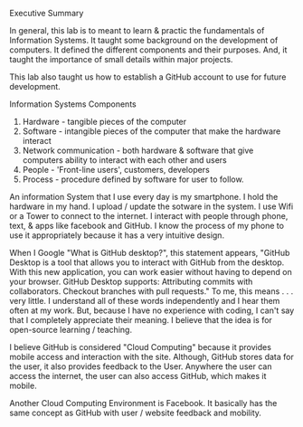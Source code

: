 Executive Summary 

In general, this lab is to meant to learn & practic the fundamentals of Information Systems.  It taught some background on the development of computers. It defined the different components and their purposes. And, it taught the importance of small details within major projects. 

This lab also taught us how to establish a GitHub account to use for future development. 

Information Systems Components
1. Hardware - tangible pieces of the computer
2. Software - intangible pieces of the computer that make the hardware interact
3. Network communication - both hardware & software that give computers ability to interact with each other and users
4. People - 'Front-line users', customers, developers
5. Process - procedure defined by software for user to follow. 

An information System that I use every day is my smartphone.  I hold the hardware in my hand.  I upload / update the sotware in the system.  I use Wifi or a Tower to connect to the internet.  I interact with people through phone, text, & apps like facebook and GitHub. I know the process of my phone to use it appropriately because it has a very intuitive design.
 
When I Google "What is GitHub desktop?", this statement appears, "GitHub Desktop is a tool that allows you to interact with GitHub from the desktop. With this new application, you can work easier without having to depend on your browser. GitHub Desktop supports: Attributing commits with collaborators. Checkout branches with pull requests."  To me, this means . . . very little.  I understand all of these words independently and I hear them often at my work.  But, because I have no experience with coding, I can't say that I completely appreciate their meaning.  I believe that the idea is for open-source learning / teaching.  

I believe GitHub is considered "Cloud Computing" because it provides mobile access and interaction with the site.  Although, GitHub stores data for the user, it also provides feedback to the User. Anywhere the user can access the internet, the user can also access GitHub, which makes it mobile. 

Another Cloud Computing Environment is Facebook.  It basically has the same concept as GitHub with user / website feedback and mobility. 


